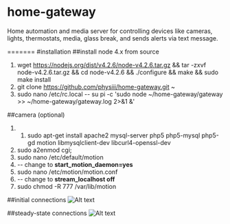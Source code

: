 # home-gateway
Home automation and media server for controlling devices like cameras, lights, thermostats, media, glass break, and sends alerts via text message.

=======
#installation
##install node 4.x from source
1. wget https://nodejs.org/dist/v4.2.6/node-v4.2.6.tar.gz && tar -zxvf node-v4.2.6.tar.gz && cd node-v4.2.6 && ./configure && make && sudo make install
2. git clone https://github.com/physiii/home-gateway.git ~
3. sudo nano /etc/rc.local
-- su pi -c 'sudo node ~/home-gateway/gateway >> ~/home-gateway/gateway.log 2>&1 &'

##camera (optional)
1. 1. sudo apt-get install apache2 mysql-server php5 php5-mysql php5-gd motion libmysqlclient-dev libcurl4-openssl-dev
2. sudo a2enmod cgi;
3. sudo nano /etc/default/motion
4. -- change to <b>start_motion_daemon=yes</b>
5. sudo nano /etc/motion/motion.conf
6. -- change to <b>stream_localhost off</b>
7. sudo chmod -R 777 /var/lib/motion

##initial connections
![Alt text](https://github.com/physiii/home-gateway/blob/master/screenshots/system%20overview%20-%20initial.jpg?raw=true "system overview")

##steady-state connections
![Alt text](https://github.com/physiii/home-gateway/blob/master/screenshots/system%20overview%20-%20steady%20state.jpg?raw=true "system overview")
